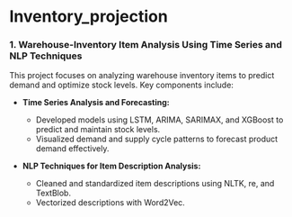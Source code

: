 # Inventory_projection

### 1. Warehouse-Inventory Item Analysis Using Time Series and NLP Techniques
This project focuses on analyzing warehouse inventory items to predict demand and optimize stock levels. Key components include:

- **Time Series Analysis and Forecasting:**
  - Developed models using LSTM, ARIMA, SARIMAX, and XGBoost to predict and maintain stock levels.
  - Visualized demand and supply cycle patterns to forecast product demand effectively.

- **NLP Techniques for Item Description Analysis:**
  - Cleaned and standardized item descriptions using NLTK, re, and TextBlob.
  - Vectorized descriptions with Word2Vec.
